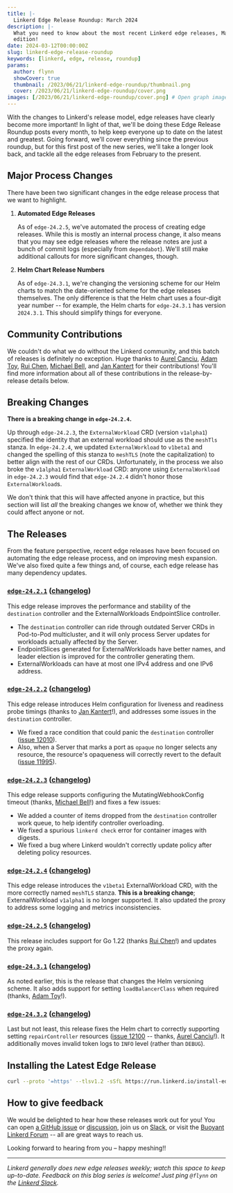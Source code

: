 ```yaml
---
title: |-
  Linkerd Edge Release Roundup: March 2024
description: |-
  What you need to know about the most recent Linkerd edge releases, March 2024
  edition!
date: 2024-03-12T00:00:00Z
slug: linkerd-edge-release-roundup
keywords: [linkerd, edge, release, roundup]
params:
  author: flynn
  showCover: true
  thumbnail: /2023/06/21/linkerd-edge-roundup/thumbnail.png
  cover: /2023/06/21/linkerd-edge-roundup/cover.png
images: [/2023/06/21/linkerd-edge-roundup/cover.png] # Open graph image
---
```


With the changes to Linkerd's release model, edge releases have clearly become
more important! In light of that, we'll be doing these Edge Release Roundup
posts every month, to help keep everyone up to date on the latest and greatest.
Going forward, we'll cover everything since the previous roundup, but for this
first post of the new series, we'll take a longer look back, and tackle all the
edge releases from February to the present.

## Major Process Changes

There have been two significant changes in the edge release process that we want
to highlight.

1. **Automated Edge Releases**

   As of `edge-24.2.5`, we've automated the process of creating edge releases.
   While this is mostly an internal process change, it also means that you may
   see edge releases where the release notes are just a bunch of commit logs
   (especially from `dependabot`). We'll still make additional callouts for more
   significant changes, though.

2. **Helm Chart Release Numbers**

   As of `edge-24.3.1`, we're changing the versioning scheme for our Helm charts
   to match the date-oriented scheme for the edge releases themselves. The only
   difference is that the Helm chart uses a four-digit year number -- for
   example, the Helm charts for `edge-24.3.1` has version `2024.3.1`. This
   should simplify things for everyone.

## Community Contributions

We couldn't do what we do without the Linkerd community, and this batch of
releases is definitely no exception. Huge thanks to [Aurel Canciu], [Adam Toy],
[Rui Chen], [Michael Bell], and [Jan Kantert] for their contributions! You'll
find more information about all of these contributions in the release-by-release
details below.

[Aurel Canciu]: https://github.com/relu
[Adam Toy]: https://github.com/atoy3731
[Rui Chen]: https://github.com/chenrui333
[Michael Bell]: https://github.com/mikebell90
[Jan Kantert]: https://github.com/jan-kantert

## Breaking Changes

**There is a breaking change in `edge-24.2.4`.**

Up through `edge-24.2.3`, the `ExternalWorkload` CRD (version `v1alpha1`)
specified the identity that an external workload should use as the `meshTls`
stanza. In `edge-24.2.4`, we updated `ExternalWorkload` to `v1beta1` and changed
the spelling of this stanza to `meshTLS` (note the capitalization) to better
align with the rest of our CRDs. Unfortunately, in the process we also broke the
`v1alpha1` `ExternalWorkload` CRD: anyone using `ExternalWorkload` in
`edge-24.2.3` would find that `edge-24.2.4` didn't honor those
`ExternalWorkload`s.

We don't think that this will have affected anyone in practice, but this section
will list _all_ the breaking changes we know of, whether we think they could
affect anyone or not.

## The Releases

From the feature perspective, recent edge releases have been focused on
automating the edge release process, and on improving mesh expansion. We've also
fixed quite a few things and, of course, each edge release has many dependency
updates.

### [`edge-24.2.1`](https://github.com/linkerd/linkerd2/releases/tag/edge-24.2.1) ([changelog](https://github.com/linkerd/linkerd2/releases/tag/edge-24.2.1))

This edge release improves the performance and stability of the `destination`
controller and the ExternalWorkloads EndpointSlice controller.

- The `destination` controller can ride through outdated Server CRDs in
  Pod-to-Pod multicluster, and it will only process Server updates for workloads
  actually affected by the Server.
- EndpointSlices generated for ExternalWorkloads have better names, and leader
  election is improved for the controller generating them.
- ExternalWorkloads can have at most one IPv4 address and one IPv6 address.

### [`edge-24.2.2`](https://github.com/linkerd/linkerd2/releases/tag/edge-24.2.2) ([changelog](https://github.com/linkerd/linkerd2/releases/tag/edge-24.2.2))

This edge release introduces Helm configuration for liveness and readiness probe
timings (thanks to [Jan Kantert]!), and addresses some issues in the
`destination` controller.

- We fixed a race condition that could panic the `destination` controller
  ([issue 12010](https://github.com/linkerd/linkerd2/issues/12010)).
- Also, when a Server that marks a port as `opaque` no longer selects any
  resource, the resource's opaqueness will correctly revert to the default
  ([issue 11995](https://github.com/linkerd/linkerd2/issues/11995)).

### [`edge-24.2.3`](https://github.com/linkerd/linkerd2/releases/tag/edge-24.2.3) ([changelog](https://github.com/linkerd/linkerd2/releases/tag/edge-24.2.3))

This edge release supports configuring the MutatingWebhookConfig timeout
(thanks, [Michael Bell]!) and fixes a few issues:

- We added a counter of items dropped from the `destination` controller work
  queue, to help identify controller overloading.
- We fixed a spurious `linkerd check` error for container images with digests.
- We fixed a bug where Linkerd wouldn't correctly update policy after deleting
  policy resources.

### [`edge-24.2.4`](https://github.com/linkerd/linkerd2/releases/tag/edge-24.2.4) ([changelog](https://github.com/linkerd/linkerd2/releases/tag/edge-24.2.4))

This edge release introduces the `v1beta1` ExternalWorkload CRD, with the more
correctly named `meshTLS` stanza. **This is a breaking change**;
ExternalWorkload `v1alpha1` is no longer supported. It also updated the proxy to
address some logging and metrics inconsistencies.

### [`edge-24.2.5`](https://github.com/linkerd/linkerd2/releases/tag/edge-24.2.5) ([changelog](https://github.com/linkerd/linkerd2/releases/tag/edge-24.2.5))

This release includes support for Go 1.22 (thanks [Rui Chen]!) and updates the
proxy again.

### [`edge-24.3.1`](https://github.com/linkerd/linkerd2/releases/tag/edge-24.3.1) ([changelog](https://github.com/linkerd/linkerd2/releases/tag/edge-24.3.1))

As noted earlier, this is the release that changes the Helm versioning scheme.
It also adds support for setting `loadBalancerClass` when required (thanks,
[Adam Toy]!).

### [`edge-24.3.2`](https://github.com/linkerd/linkerd2/releases/tag/edge-24.3.2) ([changelog](https://github.com/linkerd/linkerd2/releases/tag/edge-24.3.2))

Last but not least, this release fixes the Helm chart to correctly supporting
setting `repairController` resources
([issue 12100](https://github.com/linkerd/linkerd2/issues/12100) -- thanks,
[Aurel Canciu]!). It additionally moves invalid token logs to `INFO` level
(rather than `DEBUG`).

## Installing the Latest Edge Release

```bash
curl --proto '=https' --tlsv1.2 -sSfL https://run.linkerd.io/install-edge | sh
```

## How to give feedback

We would be delighted to hear how these releases work out for you! You can open
[a GitHub issue](https://github.com/linkerd/linkerd2/issues/) or
[discussion](https://github.com/linkerd/linkerd2/discussions/), join us on
[Slack](https://slack.linkerd.io), or visit the
[Buoyant Linkerd Forum](https://linkerd.buoyant.io) -- all are great ways to
reach us.

Looking forward to hearing from you – happy meshing!!

---

_Linkerd generally does new edge releases weekly; watch this space to keep
up-to-date. Feedback on this blog series is welcome! Just ping `@flynn` on the
[Linkerd Slack](https://slack.linkerd.io)._
